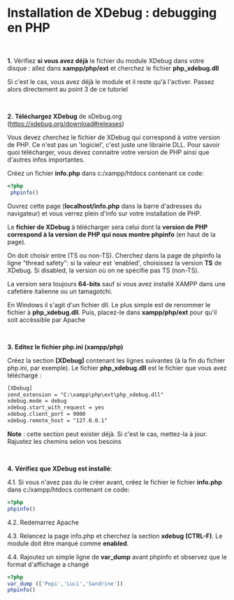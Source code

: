 **Installation de XDebug : debugging en PHP**
=============================================

<br>

**1.**  Vérifiez **si vous avez déjà** le fichier du module XDebug dans votre disque : allez dans **xampp/php/ext** et cherchez le fichier **php\_xdebug.dll**

 Si c'est le cas, vous avez déjà le module et il reste qu'à l'activer.
 Passez alors directement au point 3 de ce tutoriel

<br>

**2.** **Téléchargez XDebug** de xDebug.org (https://xdebug.org/download#releases)
   

Vous devez cherchez le fichier de XDebug qui correspond à votre version de PHP. Ce n'est pas un 'logiciel', c'est juste une librairie DLL. Pour savoir quoi télécharger, vous devez connaitre votre version de PHP ainsi que d'autres infos importantes.

Créez un fichier **info.php** dans c:/xampp/htdocs contenant ce code:
 
 
 ```php
 <?php
  phpinfo()
 
 ```
 
Ouvrez cette page (**localhost/info.php** dans la barre d'adresses du navigateur) et vous verrez plein d'info sur votre installation de PHP.

Le **fichier de XDebug** à télécharger sera celui dont la **version de PHP correspond à la version de PHP qui nous montre phpinfo** (en haut de la page). 

On doit choisir entre (TS ou non-TS). Cherchez dans la page de phpinfo la ligne "thread safety": si la valeur est 'enabled', choisissez la version **TS** de XDebug. Si disabled, la version où on ne spécifie pas TS (non-TS).

La version sera toujours **64-bits** sauf si vous avez installé XAMPP dans une cafetière italienne ou un tamagotchi.





 En Windows il s'agit d'un fichier dll. Le plus simple est de renommer le fichier à **php\_xdebug.dll**. Puis, placez-le dans **xampp/php/ext** pour qu'il soit accèssible par Apache

<br>

**3.** **Editez le fichier php.ini (xampp/php)**

 Créez la section **\[XDebug\]** contenant les lignes suivantes (à la fin du fichier php.ini, par exemple). Le fichier **php\_xdebug.dll** est le fichier que vous avez téléchargé :

```apache
[XDebug]
zend_extension = "C:\xampp\php\ext\php_xdebug.dll"
xdebug.mode = debug
xdebug.start_with_request = yes
xdebug.client_port = 9000
xdebug.remote_host = "127.0.0.1"
```
 **Note** : cette section peut exister déjà. Si c'est le cas, mettez-la à
 jour. Rajustez les chemins selon vos besoins

<br>

**4.**  **Vérifiez que XDebug est installé**:

4.1.  Si vous n'avez pas du le créer avant, créez le fichier le fichier **info.php** dans c:/xampp/htdocs contenant ce code:
  
 ```php
<?php
phpinfo()

 ```

4.2.  Redemarrez Apache

4.3.  Relancez la page info.php et cherchez la section **xdebug (CTRL-F)**. Le module doit être marqué comme **enabled**.

4.4. Rajoutez un simple ligne de **var_dump** avant phpinfo et observez que le format d'affichage a changé

```php
<?php
var_dump (['Pepi','Luci','Sandrine'])
phpinfo()
```
